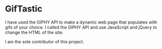 # GifTastic

I have used the GIPHY API to make a dynamic web page that populates with gifs of your choice. I called the GIPHY API and use JavaScript and jQuery to change the HTML of the site.

I am the sole contributor of this project.
